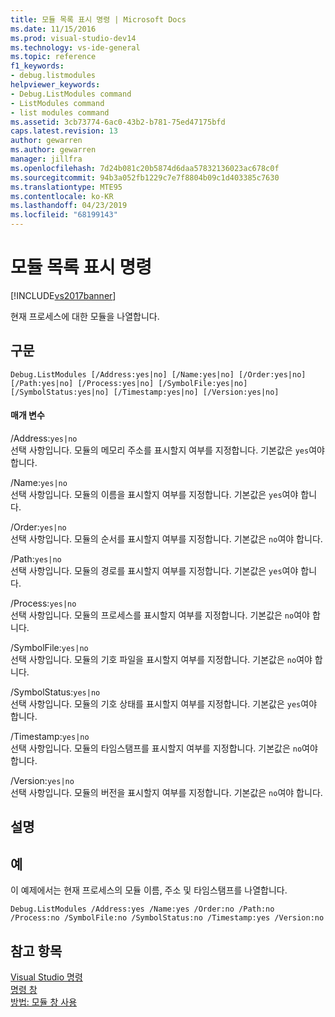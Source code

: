 ```yaml
---
title: 모듈 목록 표시 명령 | Microsoft Docs
ms.date: 11/15/2016
ms.prod: visual-studio-dev14
ms.technology: vs-ide-general
ms.topic: reference
f1_keywords:
- debug.listmodules
helpviewer_keywords:
- Debug.ListModules command
- ListModules command
- list modules command
ms.assetid: 3cb73774-6ac0-43b2-b781-75ed47175bfd
caps.latest.revision: 13
author: gewarren
ms.author: gewarren
manager: jillfra
ms.openlocfilehash: 7d24b081c20b5874d6daa57832136023ac678c0f
ms.sourcegitcommit: 94b3a052fb1229c7e7f8804b09c1d403385c7630
ms.translationtype: MTE95
ms.contentlocale: ko-KR
ms.lasthandoff: 04/23/2019
ms.locfileid: "68199143"
---
```

# <a name="list-modules-command"></a>모듈 목록 표시 명령
[!INCLUDE[vs2017banner](../../includes/vs2017banner.md)]

현재 프로세스에 대한 모듈을 나열합니다.  
  
## <a name="syntax"></a>구문  
  
```  
Debug.ListModules [/Address:yes|no] [/Name:yes|no] [/Order:yes|no]  
[/Path:yes|no] [/Process:yes|no] [/SymbolFile:yes|no]  
[/SymbolStatus:yes|no] [/Timestamp:yes|no] [/Version:yes|no]  
```  
  
#### <a name="parameters"></a>매개 변수  
 /Address:`yes|no`  
 선택 사항입니다. 모듈의 메모리 주소를 표시할지 여부를 지정합니다. 기본값은 `yes`여야 합니다.  
  
 /Name:`yes|no`  
 선택 사항입니다. 모듈의 이름을 표시할지 여부를 지정합니다. 기본값은 `yes`여야 합니다.  
  
 /Order:`yes|no`  
 선택 사항입니다. 모듈의 순서를 표시할지 여부를 지정합니다. 기본값은 `no`여야 합니다.  
  
 /Path:`yes|no`  
 선택 사항입니다. 모듈의 경로를 표시할지 여부를 지정합니다. 기본값은 `yes`여야 합니다.  
  
 /Process:`yes|no`  
 선택 사항입니다. 모듈의 프로세스를 표시할지 여부를 지정합니다. 기본값은 `no`여야 합니다.  
  
 /SymbolFile:`yes|no`  
 선택 사항입니다. 모듈의 기호 파일을 표시할지 여부를 지정합니다. 기본값은 `no`여야 합니다.  
  
 /SymbolStatus:`yes|no`  
 선택 사항입니다. 모듈의 기호 상태를 표시할지 여부를 지정합니다. 기본값은 `yes`여야 합니다.  
  
 /Timestamp:`yes|no`  
 선택 사항입니다. 모듈의 타임스탬프를 표시할지 여부를 지정합니다. 기본값은 `no`여야 합니다.  
  
 /Version:`yes|no`  
 선택 사항입니다. 모듈의 버전을 표시할지 여부를 지정합니다. 기본값은 `no`여야 합니다.  
  
## <a name="remarks"></a>설명  
  
## <a name="example"></a>예  
 이 예제에서는 현재 프로세스의 모듈 이름, 주소 및 타임스탬프를 나열합니다.  
  
```  
Debug.ListModules /Address:yes /Name:yes /Order:no /Path:no /Process:no /SymbolFile:no /SymbolStatus:no /Timestamp:yes /Version:no  
```  
  
## <a name="see-also"></a>참고 항목  
 [Visual Studio 명령](../../ide/reference/visual-studio-commands.md)   
 [명령 창](../../ide/reference/command-window.md)   
 [방법: 모듈 창 사용](../../debugger/how-to-use-the-modules-window.md)
